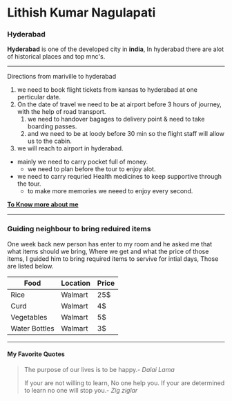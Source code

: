 # Lithish Kumar Nagulapati
### Hyderabad
**Hyderabad** is one of the developed city in **india**, In hyderabad there are alot of historical places and top mnc's.
****
Directions from mariville to hyderabad

1. we need to book flight tickets from kansas to hyderabad at one perticular date.
2. On the date of travel we need to be at airport before 3 hours of journey, with the help of road transport.
    1. we need to handover bagages to delivery point & need to take boarding passes.
    2. and we need to be at loody before 30 min so the flight staff will allow us to the cabin.
3. we will reach to airport in hyderabad.

* mainly we need to carry pocket full of money.
    * we need to plan before the tour to enjoy alot.
* we need to carry requried Health medicines to keep supportive through the tour.
    * to make more memories we neeed to enjoy every second.

**[To Know more about me](AboutMe.md)**
****
### Guiding neighbour to bring reduired items 
 One week back new person has enter to my room and he asked me that what items should we bring, Where we get and what the price of those items, I guided him to bring required items to servive for intial days, Those are listed below.

|Food |Location |Price|
|---|---|---| 
|Rice|Walmart|25$|
|Curd|Walmart|4$|
|Vegetables|Walmart|5$|
|Water Bottles|Walmart|3$|
****
#### My Favorite Quotes
> The purpose of our lives is to be happy.- *Dalai Lama*
>
> If your are not willing to learn, No one  help you. If your are determined to learn no one will stop you.- *Zig ziglar*
